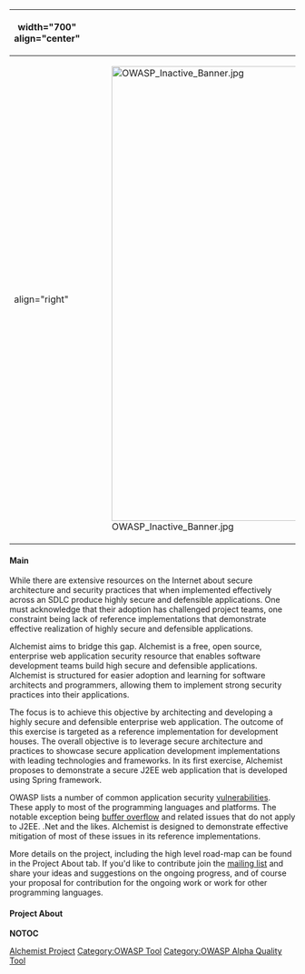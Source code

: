 <table>
<thead>
<tr class="header">
<th><p>width="700" align="center"</p></th>
<th><p><br />
</p></th>
<th><p>width="500" align="center"</p></th>
<th><p><br />
</p></th>
</tr>
</thead>
<tbody>
<tr class="odd">
<td><p>align="right"</p></td>
<td><figure>
<img src="OWASP_Inactive_Banner.jpg" title="OWASP_Inactive_Banner.jpg" alt="OWASP_Inactive_Banner.jpg" width="800" /><figcaption>OWASP_Inactive_Banner.jpg</figcaption>
</figure></td>
<td><p>align="right"</p></td>
<td></td>
</tr>
</tbody>
</table>

#### Main

While there are extensive resources on the Internet about secure
architecture and security practices that when implemented effectively
across an SDLC produce highly secure and defensible applications. One
must acknowledge that their adoption has challenged project teams, one
constraint being lack of reference implementations that demonstrate
effective realization of highly secure and defensible applications.

Alchemist aims to bridge this gap. Alchemist is a free, open source,
enterprise web application security resource that enables software
development teams build high secure and defensible applications.
Alchemist is structured for easier adoption and learning for software
architects and programmers, allowing them to implement strong security
practices into their applications.

The focus is to achieve this objective by architecting and developing a
highly secure and defensible enterprise web application. The outcome of
this exercise is targeted as a reference implementation for development
houses. The overall objective is to leverage secure architecture and
practices to showcase secure application development implementations
with leading technologies and frameworks. In its first exercise,
Alchemist proposes to demonstrate a secure J2EE web application that is
developed using Spring framework.

OWASP lists a number of common application security
[vulnerabilities](:Category:Vulnerability "wikilink"). These apply to
most of the programming languages and platforms. The notable exception
being [buffer overflow](Buffer_Overflow "wikilink") and related issues
that do not apply to J2EE. .Net and the likes. Alchemist is designed to
demonstrate effective mitigation of most of these issues in its
reference implementations.

More details on the project, including the high level road-map can be
found in the Project About tab. If you'd like to contribute join the
[mailing
list](https://lists.owasp.org/mailman/listinfo/owasp-alchemist-project)
and share your ideas and suggestions on the ongoing progress, and of
course your proposal for contribution for the ongoing work or work for
other programming languages.

#### Project About

__NOTOC__ <headertabs/>

[Alchemist Project](Category:OWASP_Project "wikilink") [Category:OWASP
Tool](Category:OWASP_Tool "wikilink") [Category:OWASP Alpha Quality
Tool](Category:OWASP_Alpha_Quality_Tool "wikilink")